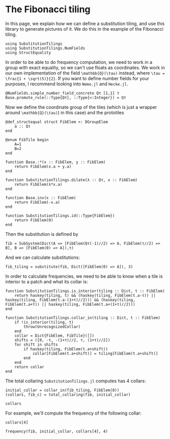 # The Fibonacci tiling

In this page, we explain how we can define a substitution tiling, and use this library to generate pictures of it.
We do this in the example of the Fibonacci tiling.


```@example 1
using SubstitutionTilings
using SubstitutionTilings.NumFields
using StructEquality
```

In order to be able to do frequency computation,
we need to work in a group with exact equality, so we can't use floats as coordinates.
We work in our own implementation of the field ``\mathbb{Q}(\tau)`` instead,
where ``\tau = \frac{1 + \sqrt(5)}{2}``. If you want to define number fields for your purposes, I recommend looking into `Nemo.jl` and `Hecke.jl`.

```@example 1
@NumFields.simple_number_field_concrete Qτ [1,1] τ
Base.promote_rule(::Type{Qτ}, ::Type{<:Integer}) = Qτ
```

Now we define the coordinate group of the tiles
(which is just a wrapper around ``\mathbb{Q}(\tau)``) in this case)
and the prototiles

```@example 1
@def_structequal struct FibElem <: DGroupElem
    a :: Qτ
end

@enum FibTile begin
    A=1
    B=2
end

function Base.:*(x :: FibElem, y :: FibElem)
    return FibElem(x.a + y.a)
end

function SubstitutionTilings.dilate(λ :: Qτ, x :: FibElem)
    return FibElem(λ*x.a)
end

function Base.inv(x :: FibElem)
    return FibElem(-x.a)
end

function SubstitutionTilings.id(::Type{FibElem})
    return FibElem(0)
end
```

Then the substitution is defined by
```@example 1
fib = SubSystem(Dict(A => [FibElem(Qτ(-1)//2) => A, FibElem(τ//2) => B], B => [FibElem(0) => A]),τ)
```

And we can calculate substitutions:

```@example 1
fib_tiling = substitute(fib, Dict([FibElem(0) => A]), 3)
```

In order to calculate frequencies, we need to be able to know when a tile is interior to a patch and what its collar is:

```@example 1
function SubstitutionTilings.is_interior(tiling :: Dict, t :: FibElem)
    return haskey(tiling, t) && (haskey(tiling, FibElem(t.a-τ)) || haskey(tiling, FibElem(t.a-(1+τ)//2))) && (haskey(tiling, FibElem(t.a+τ)) || haskey(tiling, FibElem(t.a+(1+τ)//2)))
end

function SubstitutionTilings.collar_in(tiling :: Dict, t :: FibElem)
    if !is_interior(tiling, t)
        throw(UnrecognizedCollar)
    end
    collar = Dict{FibElem, FibTile}([])
    shifts = ([0, -τ, -(1+τ)//2, τ, (1+τ)//2])
    for shift in shifts
        if haskey(tiling, FibElem(t.a+shift))
            collar[FibElem(t.a+shift)] = tiling[FibElem(t.a+shift)]
        end
    end
    return collar
end
```

The total collaring `SubstitutionTilings.jl` computes has 4 collars:
```@example 1
initial_collar = collar_in(fib_tiling, FibElem(0))
(collars, fib_c) = total_collaring(fib, initial_collar)

collars
```

For example, we'll compute the frequency of the following collar:
```@example 1
collars[4]
```

```@example 1
frequency(fib, initial_collar, collars[4], 4)
```